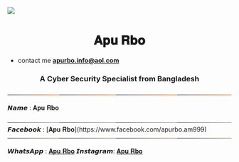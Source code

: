 <p align="left"> <img src="https://komarev.com/ghpvc/?username=apurbo.am999&label=Profile%20views&color=0e75b6&style=flat" alApuRbo" /> </p>

<h1 align="center">𝐀𝐩𝐮 𝐑𝐛𝐨</h1>

- contact me **apurbo.info@aol.com**

<h3 align="center">A Cyber Security Specialist from Bangladesh</h3>

<img align="center" alt="line" src="https://github.com/DalpatRathore/dalpatrathore/blob/main/assets/images/line-2.svg">

𝙉𝙖𝙢𝙚 : 𝐀𝐩𝐮 𝐑𝐛𝐨

<img align="center" alt="line" src="https://github.com/DalpatRathore/dalpatrathore/blob/main/assets/images/line-2.svg">
𝙁𝙖𝙘𝙚𝙗𝙤𝙤𝙠 : [𝐀𝐩𝐮 𝐑𝐛𝐨](https://www.facebook.com/apurbo.am999)

<img align="center" alt="line" src="https://github.com/DalpatRathore/dalpatrathore/blob/main/assets/images/line-2.svg">

𝙒𝙝𝙖𝙩𝙨𝘼𝙥𝙥 : [𝐀𝐩𝐮 𝐑𝐛𝐨](https://wa.me/+8801850200224?text=)
𝙄𝙣𝙨𝙩𝙖𝙜𝙧𝙖𝙢: [𝐀𝐩𝐮 𝐑𝐛𝐨](https://www.instagram.com/apurbo_bd999)
